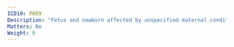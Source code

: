 ```yaml
---
ICD10: P009
Description: "Fetus and newborn affected by unspecified maternal condition"
Matters: No
Weight: 0
---
```


